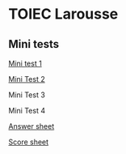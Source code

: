 # TOIEC Larousse
## Mini tests

[Mini test 1](lrmt_01)

[Mini Test 2](lrmt_02)

Mini Test 3

Mini Test 4

[Answer sheet](lrmt_answer_sheet.pdf)

[Score sheet](lrmt_test_score.pdf)
